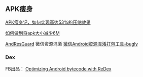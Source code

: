 ## APK瘦身

[APK瘦身记，如何实现高达53%的压缩效果](http://jaq.alibaba.com/community/art/show?articleid=219&hmsr=toutiao.io&utm_medium=toutiao.io&utm_source=toutiao.io)

[如何做到将apk大小减少6M](http://blog.csdn.net/UsherFor/article/details/46827587)

[AndResGuard](https://github.com/shwenzhang/AndResGuard/blob/master/README.zh-cn.md)
微信资源混淆
[微信Android资源混淆打包工具-bugly](http://bugly.qq.com/bbs/forum.php?mod=viewthread&tid=42)

### Dex
FB出品：
[Optimizing Android bytecode with ReDex
](https://code.facebook.com/posts/1480969635539475/optimizing-android-bytecode-with-redex)  


